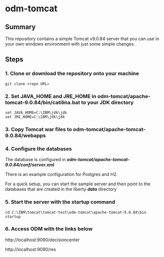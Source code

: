 # odm-tomcat

## Summary
This repository contains a simple Tomcat v9.0.84 server that you can use in your own windows environment with just some simple changes. 

## Steps
### 1. Clone or download the repository onto your machine
```
git clone <repo URL>
```
### 2. Set JAVA_HOME and JRE_HOME in odm-tomcat/apache-tomcat-9.0.84/bin/catilina.bat to your JDK directory
```
set JAVA_HOME=C:\IBM\jdk\jdk
set JRE_HOME=C:\IBM\jdk\jdk
```
### 3. Copy Tomcat war files to odm-tomcat/apache-tomcat-9.0.84/webapps
   
### 4. Configure the databases
The database is configured in _**odm-tomcat/apache-tomcat-9.0.84/conf/server.xml**_

There is an example configuration for Postgres and H2. 

For a quick setup, you can start the sample server and then point to the databases that are created in the liberty _**data**_ directory

### 5. Start the server with the **startup** command
```
cd C:\IBM\tomcat\tomcat-test\odm-tomcat\apache-tomcat-9.0.84\bin
startup
```
### 6. Access ODM with the links below
http://localhost:9090/decisioncenter

http://localhost:9090/res
